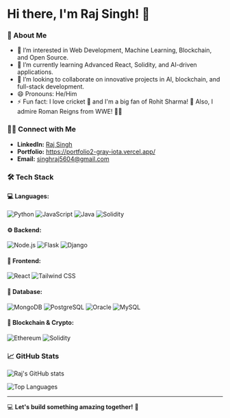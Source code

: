 # Hi there, I'm Raj Singh! 👋

### 🚀 About Me
- 👀 I’m interested in Web Development, Machine Learning, Blockchain, and Open Source.
- 🌱 I’m currently learning Advanced React, Solidity, and AI-driven applications.
- 💞 I’m looking to collaborate on innovative projects in AI, blockchain, and full-stack development.
- 😄 Pronouns: He/Him
- ⚡ Fun fact: I love cricket 🏏 and I'm a big fan of Rohit Sharma! 🎯 Also, I admire Roman Reigns from WWE! 💪🔥

### 👯‍♂️ Connect with Me
- **LinkedIn:** [Raj Singh](https://www.linkedin.com/in/raj-singh-92b104266/)
- **Portfolio:** https://portfolio2-gray-iota.vercel.app/
- **Email:** singhraj5604@gmail.com

### 🛠 Tech Stack
#### 💻 Languages:
![Python](https://img.shields.io/badge/-Python-3776AB?style=flat&logo=python&logoColor=white)
![JavaScript](https://img.shields.io/badge/-JavaScript-F7DF1E?style=flat&logo=javascript&logoColor=black)
![Java](https://img.shields.io/badge/-Java-007396?style=flat&logo=java&logoColor=white)
![Solidity](https://img.shields.io/badge/-Solidity-363636?style=flat&logo=solidity&logoColor=white)

#### ⚙️ Backend:
![Node.js](https://img.shields.io/badge/-Node.js-339933?style=flat&logo=node.js&logoColor=white)
![Flask](https://img.shields.io/badge/-Flask-000000?style=flat&logo=flask&logoColor=white)
![Django](https://img.shields.io/badge/-Django-092E20?style=flat&logo=django&logoColor=white)

#### 🎨 Frontend:
![React](https://img.shields.io/badge/-React-61DAFB?style=flat&logo=react&logoColor=black)
![Tailwind CSS](https://img.shields.io/badge/-Tailwind_CSS-38B2AC?style=flat&logo=tailwind-css&logoColor=white)

#### 👥 Database:
![MongoDB](https://img.shields.io/badge/-MongoDB-47A248?style=flat&logo=mongodb&logoColor=white)
![PostgreSQL](https://img.shields.io/badge/-PostgreSQL-336791?style=flat&logo=postgresql&logoColor=white)
![Oracle](https://img.shields.io/badge/-Oracle-F80000?style=flat&logo=oracle&logoColor=white)
![MySQL](https://img.shields.io/badge/-MySQL-4479A1?style=flat&logo=mysql&logoColor=white)

#### 🔗 Blockchain & Crypto:
![Ethereum](https://img.shields.io/badge/-Ethereum-3C3C3D?style=flat&logo=ethereum&logoColor=white)
![Solidity](https://img.shields.io/badge/-Solidity-363636?style=flat&logo=solidity&logoColor=white)

### 📈 GitHub Stats
![Raj's GitHub stats](https://github-readme-stats.vercel.app/api?username=Raj-Singh-3&show_icons=true&theme=tokyonight)

![Top Languages](https://github-readme-stats.vercel.app/api/top-langs/?username=Raj-Singh-3&layout=compact&theme=tokyonight)

---

💻 **Let's build something amazing together!** 🚀
